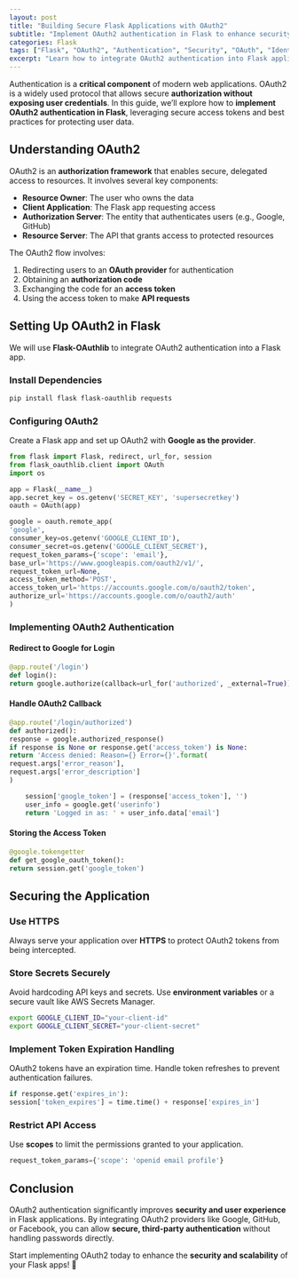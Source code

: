 ```yaml
---
layout: post
title: "Building Secure Flask Applications with OAuth2"
subtitle: "Implement OAuth2 authentication in Flask to enhance security and user management"
categories: Flask
tags: ["Flask", "OAuth2", "Authentication", "Security", "OAuth", "Identity Management"]
excerpt: "Learn how to integrate OAuth2 authentication into Flask applications for secure user authentication. Explore best practices, security considerations, and implementation techniques."
---
```

Authentication is a **critical component** of modern web applications. OAuth2 is a widely used protocol that allows secure **authorization without exposing user credentials**. In this guide, we’ll explore how to **implement OAuth2 authentication in Flask**, leveraging secure access tokens and best practices for protecting user data.

## Understanding OAuth2

OAuth2 is an **authorization framework** that enables secure, delegated access to resources. It involves several key components:

- **Resource Owner**: The user who owns the data
- **Client Application**: The Flask app requesting access
- **Authorization Server**: The entity that authenticates users (e.g., Google, GitHub)
- **Resource Server**: The API that grants access to protected resources

The OAuth2 flow involves:

1. Redirecting users to an **OAuth provider** for authentication
2. Obtaining an **authorization code**
3. Exchanging the code for an **access token**
4. Using the access token to make **API requests**

## Setting Up OAuth2 in Flask

We will use **Flask-OAuthlib** to integrate OAuth2 authentication into a Flask app.

### Install Dependencies

```sh
pip install flask flask-oauthlib requests
```

### Configuring OAuth2

Create a Flask app and set up OAuth2 with **Google as the provider**.

```python
from flask import Flask, redirect, url_for, session
from flask_oauthlib.client import OAuth
import os

app = Flask(__name__)
app.secret_key = os.getenv('SECRET_KEY', 'supersecretkey')
oauth = OAuth(app)

google = oauth.remote_app(
'google',
consumer_key=os.getenv('GOOGLE_CLIENT_ID'),
consumer_secret=os.getenv('GOOGLE_CLIENT_SECRET'),
request_token_params={'scope': 'email'},
base_url='https://www.googleapis.com/oauth2/v1/',
request_token_url=None,
access_token_method='POST',
access_token_url='https://accounts.google.com/o/oauth2/token',
authorize_url='https://accounts.google.com/o/oauth2/auth'
)
```

### Implementing OAuth2 Authentication

#### Redirect to Google for Login

```python
@app.route('/login')
def login():
return google.authorize(callback=url_for('authorized', _external=True))
```

#### Handle OAuth2 Callback

```python
@app.route('/login/authorized')
def authorized():
response = google.authorized_response()
if response is None or response.get('access_token') is None:
return 'Access denied: Reason={} Error={}'.format(
request.args['error_reason'],
request.args['error_description']
)

    session['google_token'] = (response['access_token'], '')
    user_info = google.get('userinfo')
    return 'Logged in as: ' + user_info.data['email']
```

#### Storing the Access Token

```python
@google.tokengetter
def get_google_oauth_token():
return session.get('google_token')
```

## Securing the Application

### Use HTTPS

Always serve your application over **HTTPS** to protect OAuth2 tokens from being intercepted.

### Store Secrets Securely

Avoid hardcoding API keys and secrets. Use **environment variables** or a secure vault like AWS Secrets Manager.

```sh
export GOOGLE_CLIENT_ID="your-client-id"
export GOOGLE_CLIENT_SECRET="your-client-secret"
```

### Implement Token Expiration Handling

OAuth2 tokens have an expiration time. Handle token refreshes to prevent authentication failures.

```python
if response.get('expires_in'):
session['token_expires'] = time.time() + response['expires_in']
```

### Restrict API Access

Use **scopes** to limit the permissions granted to your application.

```python
request_token_params={'scope': 'openid email profile'}
```

## Conclusion

OAuth2 authentication significantly improves **security and user experience** in Flask applications. By integrating OAuth2 providers like Google, GitHub, or Facebook, you can allow **secure, third-party authentication** without handling passwords directly.

Start implementing OAuth2 today to enhance the **security and scalability** of your Flask apps! 🚀  
